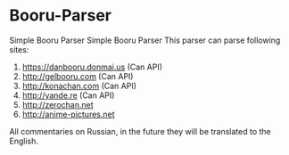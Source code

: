 # Booru-Parser
Simple Booru Parser
Simple Booru Parser This parser can parse following sites:
1. https://danbooru.donmai.us (Can API)
2. http://gelbooru.com (Can API)
3. http://konachan.com (Can API)
4. http://yande.re (Can API)
5. http://zerochan.net
6. http://anime-pictures.net

All commentaries on Russian, in the future they will be translated to the English.
